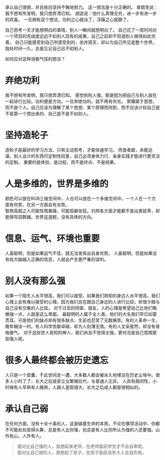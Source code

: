 承认自己很弱，并且依旧坚持不懈地努力。
这一想法是十分正确的。
普朗克说：我不想有所发明，我只想弄清已知。
胡适说：怕什么真理无穷，进一步有进一步的欢喜。
一旦拥有这个想法，功利之心就淡了，浮躁之心就静了。


自己思考一天才能想明白的事情，别人一瞬间就想明白了。
自己花了一周时间对一个项目的完成度远远不如别人现有的成果，自己之前却不知道别人做得如此完善。
自己只能感受到自己所感受到的，坐井观天，却以为自己所见是整个世界。
独处时间一久，总是忘记自己远不如别人。

如何应对这种消极气馁的想法？

# 弃绝功利
我不想有所发明，我只想弄清已知。
感觉到别人强，那是因为把自己与别人放在一起进行比较。功利便是方向，一旦弃绝功利，就不再有优劣。
荣耀属于思想，而不是个人。自己应该为理解了某个思想、某个原理而欣慰，而不应该计较自己是不是第一个想出来的、自己是不是不如别人。

# 坚持造轮子
造轮子是最好的学习方法，只有主动思考，才能快速学习。
肉食者鄙，未能远谋。别人设计的东西可定制性较差，自己必须身体力行、亲身实践才能进行更灵活的定制。
重要的是体验、是过程，而不是终点、不是结果。

# 人是多维的，世界是多维的
颜色可以放在RGB三维空间中，人也可以放在一个多维空间中。一个人在一个方面有优势，在另一方面会有劣势。  
智商高超之人可能性情暴躁，可能孤僻张狂。刘邦各方面才能都不是出类拔萃，却能够驾驭群雄。世界这道题，没有具体的方向。

# 信息、运气、环境也重要
人虽聪明，但是如果运气不佳，就无法发挥出自身优势。
人虽聪明，但是如果没有给大脑输入正确的信息，人就会产生更严重的误判。

# 别人没有那么强
如果一个陌生人水平很高，我们可以接受。如果我们熟知的身边人水平很高，我们心理上会有难以接受的心理。因为我们总在跟自己身边的人进行比较，却很少跟与自己没有交集的人比较。
对于过去的同窗、朋友，人的心理是希望自己比他们略微强一点，人就是这么卑鄙。
最聪明的人属于全人类，他们的大名我们早已如雷贯耳。可是他们的缺点却有很多缺点，生前也忍受了无数痛苦。有的人革命一生，晚年糊涂一时。有人科学贡献卓越，却为人刻薄无情。有的人文采斐然，却没有骨格傲气。
对于这些世人皆知的神人，我们尚且不觉得太强，更何况是自己周围那些强人呢。

# 很多人最终都会被历史遗忘
人只是一个皮囊，于此世间走一遭。大多数人都会被永久地埋没在历史尘埃中。很多人小时了了，长大之后成家立业繁殖后代，与普通人无异。
人具有趋同性，小时候有人早熟有人晚熟，人跟人差距很大，长大之后成人都是很相似的。


# 承认自己弱
在任何方面，没有十全十美的人，这是碳基生命的本质。不论在哪项活动中，你都不可能处处拔得头筹，总是有人比你强，也总是有人比你所认为强的人还要强。山外有山，人外有人。

> 面对比自己强的人，我想起来老师，在老师面前学生才不会自卑呢。  
面对比自己弱的人，我想起了孩子，在孩子面前没有大人会自负啦。